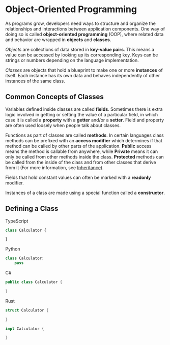 # Object-Oriented Programming
As programs grow, developers need ways to structure and organize the relationships and interactions between application components. One way of doing so is called **object-oriented programming** (OOP), where related data and behavior are wrapped in **objects** and **classes**.

_Objects_ are collections of data stored in **key-value pairs**. This means a value can be accessed by looking up its corresponding key. Keys can be strings or numbers depending on the language implementation.

_Classes_ are objects that hold a blueprint to make one or more **instances** of itself. Each instance has its own data and behaves independently of other instances of the same class.

## Common Concepts of Classes
Variables defined inside classes are called **fields**. Sometimes there is extra logic involved in getting or setting the value of a particular field, in which case it is called a **property** with a **getter** and/or a **setter**. Field and property are often used loosely when people talk about classes.

Functions as part of classes are called **methods**. In certain languages class methods can be prefixed with an **access modifier** which determines if that method can be called by other parts of the application. **Public** access means the method is callable from anywhere, while **Private** means it can only be called from other methods inside the class. **Protected** methods can be called from the inside of the class and from other classes that derive from it (For more information, see [Inheritance](interactiond.md)). 

Fields that hold constant values can often be marked with a **readonly** modifier.

Instances of a class are made using a special function called a **constructor**. 

## Defining a Class

TypeScript
```typescript
class Calculator {

}
```

Python
```python
class Calculator:
    pass
```

C#
```csharp
public class Calculator {

}
```

Rust
```rust
struct Calculator {

}

impl Calculator {

}
```
